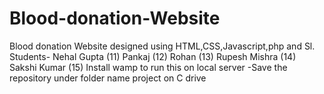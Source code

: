 # Blood-donation-Website
Blood donation Website designed using HTML,CSS,Javascript,php and Sl.
Students-
Nehal Gupta (11)
Pankaj (12)
Rohan (13)
Rupesh Mishra (14)
Sakshi Kumar (15)
Install wamp to run this on local server
-Save the repository under folder name project on C drive